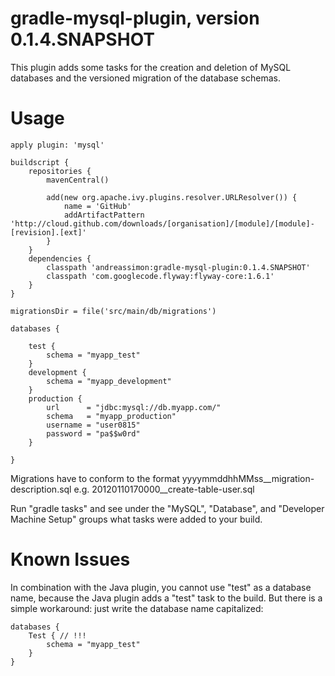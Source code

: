 gradle-mysql-plugin, version 0.1.4.SNAPSHOT
==================================

This plugin adds some tasks for the creation and deletion of MySQL databases and the versioned
migration of the database schemas.


Usage
=====

    apply plugin: 'mysql'

    buildscript {
        repositories {
            mavenCentral()

            add(new org.apache.ivy.plugins.resolver.URLResolver()) {
                name = 'GitHub'
                addArtifactPattern 'http://cloud.github.com/downloads/[organisation]/[module]/[module]-[revision].[ext]'
            }
        }
        dependencies {
            classpath 'andreassimon:gradle-mysql-plugin:0.1.4.SNAPSHOT'
            classpath 'com.googlecode.flyway:flyway-core:1.6.1'
        }
    }

    migrationsDir = file('src/main/db/migrations')

    databases {

        test {
            schema = "myapp_test"
        }
        development {
            schema = "myapp_development"
        }
        production {
            url      = "jdbc:mysql://db.myapp.com/"
            schema   = "myapp_production"
            username = "user0815"
            password = "pa$$w0rd"
        }

    }

Migrations have to conform to the format
    yyyymmddhhMMss__migration-description.sql
e.g.
    20120110170000__create-table-user.sql

Run "gradle tasks" and see under the "MySQL", "Database", and "Developer Machine Setup" groups
what tasks were added to your build.


Known Issues
============

In combination with the Java plugin, you cannot use "test" as a database name, because the Java
plugin adds a "test" task to the build. But there is a simple workaround: just write the database
name capitalized:

    databases {
        Test { // !!!
            schema = "myapp_test"
        }
    }
